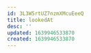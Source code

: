 ```yaml
---
id: 3L3W5rtUZ7nzmXMcuEeeQ
title: lookedAt
desc: ''
updated: 1639946533870
created: 1639946533870
---
```




